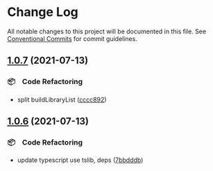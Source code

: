 # Change Log

All notable changes to this project will be documented in this file.
See [Conventional Commits](https://conventionalcommits.org) for commit guidelines.

## [1.0.7](https://github.com/bluelovers/ws-calibre/compare/calibre-opds@1.0.6...calibre-opds@1.0.7) (2021-07-13)


### 📦　Code Refactoring

* split buildLibraryList ([cccc892](https://github.com/bluelovers/ws-calibre/commit/cccc8920aabb788fd9dfcb22f159b2df8bc970e6))





## [1.0.6](https://github.com/bluelovers/ws-calibre/compare/calibre-opds@1.0.5...calibre-opds@1.0.6) (2021-07-13)


### 📦　Code Refactoring

* update typescript use tslib, deps ([7bbdddb](https://github.com/bluelovers/ws-calibre/commit/7bbdddb328dc451455c9620133c6169df88bf288))
